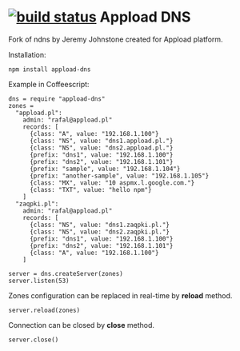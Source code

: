 [![build status](https://secure.travis-ci.org/appload/dns.png)](http://travis-ci.org/appload/dns)
Appload DNS
==============================

Fork of ndns by Jeremy Johnstone created for Appload platform.

Installation:

    npm install appload-dns

Example in Coffeescript:

    dns = require "appload-dns"
    zones =
      "appload.pl":
        admin: "rafal@appload.pl"
        records: [
          {class: "A", value: "192.168.1.100"}
          {class: "NS", value: "dns1.appload.pl."}
          {class: "NS", value: "dns2.appload.pl."}
          {prefix: "dns1", value: "192.168.1.100"}
          {prefix: "dns2", value: "192.168.1.101"}
          {prefix: "sample", value: "192.168.1.104"}
          {prefix: "another-sample", value: "192.168.1.105"}
          {class: "MX", value: "10 aspmx.l.google.com."}
          {class: "TXT", value: "hello npm"}
        ]
      "zaqpki.pl":
        admin: "rafal@appload.pl"
        records: [
          {class: "NS", value: "dns1.zaqpki.pl."}
          {class: "NS", value: "dns2.zaqpki.pl."}
          {prefix: "dns1", value: "192.168.1.100"}
          {prefix: "dns2", value: "192.168.1.101"}
          {class: "A", value: "192.168.1.100"}
        ]

    server = dns.createServer(zones)
    server.listen(53)

Zones configuration can be replaced in real-time by __reload__ method.

    server.reload(zones)

Connection can be closed by __close__ method.

    server.close()


    
        